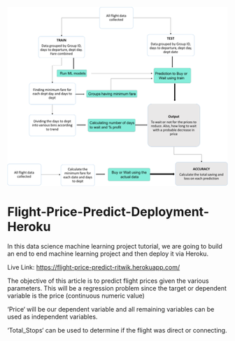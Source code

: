 ![FLOW CHART](images/flowchart.png)


# Flight-Price-Predict-Deployment-Heroku

In this data science machine learning project tutorial, we are going to build an end to end machine learning project and then deploy it via Heroku.

Live Link: https://flight-price-predict-ritwik.herokuapp.com/


The objective of this article is to predict flight prices given the various parameters. This will be a regression problem since the target or dependent variable is the price (continuous numeric value)

‘Price‘ will be our dependent variable and all remaining variables can be used as independent variables.

‘Total_Stops‘ can be used to determine if the flight was direct or connecting.
